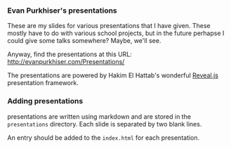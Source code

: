 ### Evan Purkhiser's presentations

These are my slides for various presentations that I have given. These mostly
have to do with various school projects, but in the future perhapse I could give
some talks somewhere? Maybe, we'll see.

Anyway, find the presentations at this URL: http://evanpurkhiser.com/Presentations/

The presentations are powered by Hakim El Hattab's wonderful
[Reveal.js](https://github.com/hakimel/reveal.js) presentation framework.

### Adding presentations

presentations are written using markdown and are stored in the `presentations`
directory. Each slide is separated by two blank lines.

An entry should be added to the `index.html` for each presentation. 
